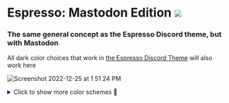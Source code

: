# Espresso: Mastodon Edition [![](https://img.shields.io/badge/install%20with-stylus-006666?style=flat-square)](https://github.com/SlippingGitty/GarrisonMastodon/raw/main/GarrisonMastodon.user.css)
### The same general concept as the Espresso Discord theme, but with Mastodon
All dark color choices that work in [the Espresso Discord Theme](https://github.com/SlippingGittys-Discord-Themes/Espresso-Discord-Theme/tree/main/themes/dark) will also work here

![Screenshot 2022-12-25 at 1 51 24 PM](https://user-images.githubusercontent.com/76500838/209480432-853f5d5e-8cd3-4a78-9e27-163d9ea65d6d.png)

<details>
<summary>Click to show more color schemes 🎨</summary>

## Amoled
![image](https://user-images.githubusercontent.com/76500838/206055963-dedbaf89-e8a3-4f13-b032-2e5817f14196.png)

## Nord
![image](https://user-images.githubusercontent.com/76500838/206056416-566a94cf-7817-46e0-9faf-daf1f3e6f188.png)

## Thinkpad
![image](https://user-images.githubusercontent.com/76500838/206056376-5868dc2f-4696-49fb-a39d-5d8085f5e64c.png)

</details>
